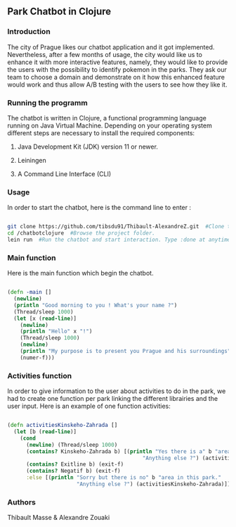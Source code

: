 ## Park Chatbot in Clojure

### Introduction

The city of Prague likes our chatbot application and it got implemented. Nevertheless, after a few
months of usage, the city would like us to enhance it with more interactive features, namely, they
would like to provide the users with the possibility to identify pokemon in the
parks. They ask our team to choose a domain and demonstrate on it how this enhanced feature
would work and thus allow A/B testing with the users to see how they like it.

### Running the programm

The chatbot is written in Clojure, a functional programming language running on Java Virtual Machine. Depending on your operating system different steps are necessary to install the required components:

1. Java Development Kit (JDK) version 11 or newer.

2. Leiningen

3. A Command Line Interface (CLI)

### Usage

In order to start the chatbot, here is the command line to enter :

```sh

git clone https://github.com/tibsdu91/Thibault-AlexandreZ.git  #Clone the github repository, request your Gituhub credentials.
cd /chatbotclojure  #Browse the project folder.
lein run  #Run the chatbot and start interaction. Type :done at anytime to quit the app.

```
### Main function

Here is the main function which begin the chatbot.

```Clojure

(defn -main []
  (newline)
  (println "Good morning to you ! What's your name ?")
  (Thread/sleep 1000)
  (let [x (read-line)]
    (newline)
    (println "Hello" x "!")
    (Thread/sleep 1000)
    (newline)
    (println "My purpose is to present you Prague and his surroundings")
    (numer-f)))

```

### Activities function

In order to give information to the user about activities to do in the park, we had to create one function per park linking the different librairies and the user input. Here is an example of one function activities:

```Clojure

(defn activitiesKinskeho-Zahrada []
  (let [b (read-line)]
    (cond
      (newline) (Thread/sleep 1000)
      (contains? Kinskeho-Zahrada b) [(println "Yes there is a" b "area in this park."
                                           "Anything else ?") (activitiesKinskeho-Zahrada)]
      (contains? Exitline b) (exit-f)
      (contains? Negatif b) (exit-f)
      :else [(println "Sorry but there is no" b "area in this park."
                      "Anything else ?") (activitiesKinskeho-Zahrada)])))

```


### Authors

Thibault Masse & Alexandre Zouaki

